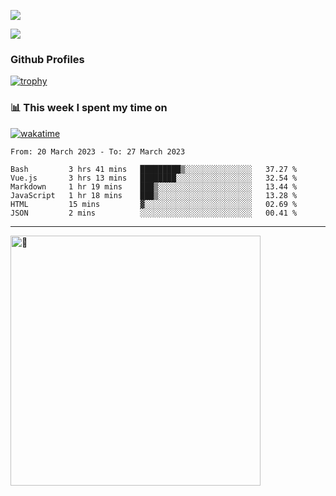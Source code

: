 ![](https://github-readme-activity-graph.cyclic.app/graph?username=WangGuibin&theme=github)

<img src="https://count.getloli.com/get/@WangGuibin.github.readme">

### Github Profiles 

[![trophy](https://github-profile-trophy.vercel.app/?username=WangGuibin&row=3&column=3&margin-w=15&margin-h=15&no-bg=true)](https://github.com/ryo-ma/github-profile-trophy)


### 📊 This week I spent my time on
 [![wakatime](https://wakatime.com/badge/user/407c6d8e-2c17-4c11-a4b0-1564a6f89458.svg)](https://wakatime.com/@407c6d8e-2c17-4c11-a4b0-1564a6f89458) 
<!-- [![CoderWGB's wakatime stats](https://github-readme-stats.vercel.app/api/wakatime?username=407c6d8e-2c17-4c11-a4b0-1564a6f89458)](https://github.com/WangGuibin/WangGuibin) -->


<!--START_SECTION:waka-->

```text
From: 20 March 2023 - To: 27 March 2023

Bash         3 hrs 41 mins   █████████▒░░░░░░░░░░░░░░░   37.27 %
Vue.js       3 hrs 13 mins   ████████░░░░░░░░░░░░░░░░░   32.54 %
Markdown     1 hr 19 mins    ███▒░░░░░░░░░░░░░░░░░░░░░   13.44 %
JavaScript   1 hr 18 mins    ███▒░░░░░░░░░░░░░░░░░░░░░   13.28 %
HTML         15 mins         ▓░░░░░░░░░░░░░░░░░░░░░░░░   02.69 %
JSON         2 mins          ░░░░░░░░░░░░░░░░░░░░░░░░░   00.41 %
```

<!--END_SECTION:waka-->

---


<img alt="🦑" align="left"  width="400px" src="https://cdn.jsdelivr.net/gh/WangGuibin/WangGuibin@master/metrics.svg">
<!-- <img alt="🦑" align="left" width="400px" src="https://cdn.jsdelivr.net/gh/WangGuibin/WangGuibin@master/metrics.additional.svg"> -->


